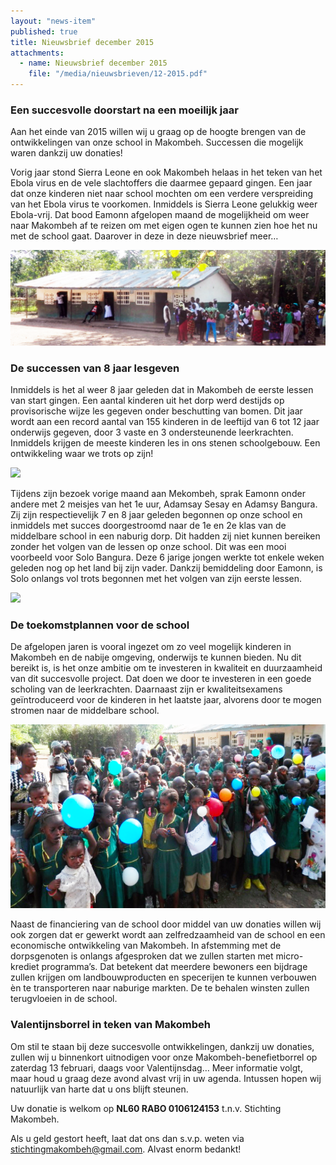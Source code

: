 ```yaml
---
layout: "news-item"
published: true
title: Nieuwsbrief december 2015
attachments:
  - name: Nieuwsbrief december 2015
    file: "/media/nieuwsbrieven/12-2015.pdf"
---
```


### Een succesvolle doorstart na een moeilijk jaar

Aan het einde van 2015 willen wij u graag op de hoogte brengen van de ontwikkelingen van onze school in Makombeh. Successen die mogelijk waren dankzij uw donaties!

Vorig jaar stond Sierra Leone en ook Makombeh helaas in het teken van het Ebola virus en de vele slachtoffers die daarmee gepaard gingen. Een jaar dat onze kinderen niet naar school mochten om een verdere verspreiding van het Ebola virus te voorkomen. Inmiddels is Sierra Leone gelukkig weer Ebola-vrij. Dat bood Eamonn afgelopen maand de mogelijkheid om weer naar Makombeh af te reizen om met eigen ogen te kunnen zien hoe het nu met de school gaat. Daarover in deze in deze nieuwsbrief meer…

![](/media/illustrations/panorama.png)

### De successen van 8 jaar lesgeven

Inmiddels is het al weer 8 jaar geleden dat in Makombeh de eerste lessen van start gingen. Een aantal kinderen uit het dorp werd destijds op provisorische wijze les gegeven onder beschutting van bomen. Dit jaar wordt aan een record aantal van 155 kinderen in de leeftijd van 6 tot 12 jaar onderwijs gegeven, door 3 vaste en 3 ondersteunende leerkrachten. Inmiddels krijgen de meeste kinderen les in ons stenen schoolgebouw. Een ontwikkeling waar we trots op zijn!

![](/media/illustrations/adamsay-sesay-en-adamsay-bangura.jpg)

Tijdens zijn bezoek vorige maand aan Mekombeh, sprak Eamonn onder andere met 2 meisjes van het 1e uur, Adamsay Sesay en Adamsy Bangura. Zij zijn respectievelijk 7 en 8 jaar geleden begonnen op onze school en inmiddels met succes doorgestroomd naar de 1e en 2e klas van de middelbare school in een naburig dorp.  Dit hadden zij niet kunnen bereiken zonder het volgen van de lessen op onze school. Dit was een mooi voorbeeld voor Solo Bangura. Deze 6 jarige jongen werkte tot enkele weken geleden nog op het land bij zijn vader. Dankzij bemiddeling door Eamonn, is Solo onlangs vol trots begonnen met het volgen van zijn eerste lessen.

![](/media/illustrations/solo-banguro.jpg)

### De toekomstplannen voor de school

De afgelopen jaren is vooral ingezet om zo veel mogelijk kinderen in Makombeh en de nabije omgeving, onderwijs te kunnen bieden. Nu dit bereikt is, is het onze ambitie om te investeren in kwaliteit en duurzaamheid van dit succesvolle project. Dat doen we door te investeren in een goede scholing van de leerkrachten. Daarnaast zijn er kwaliteitsexamens geïntroduceerd voor de kinderen in het laatste jaar, alvorens door te mogen stromen naar de middelbare school. 

![](/media/illustrations/children-balloons.png)

Naast de financiering van de school door middel van uw donaties willen wij ook zorgen dat er gewerkt wordt aan zelfredzaamheid van de school en een economische ontwikkeling van Makombeh. In afstemming met de dorpsgenoten is onlangs afgesproken dat we zullen starten met micro-krediet programma’s. Dat betekent dat meerdere bewoners een bijdrage zullen krijgen om landbouwproducten en specerijen te kunnen verbouwen èn te transporteren naar naburige markten. De te behalen winsten zullen terugvloeien in de school.

### Valentijnsborrel in teken van Makombeh 

Om stil te staan bij deze succesvolle ontwikkelingen, dankzij uw donaties, zullen wij u binnenkort uitnodigen voor onze Makombeh-benefietborrel op zaterdag 13 februari, daags voor Valentijnsdag… Meer informatie volgt, maar houd u graag deze avond alvast vrij in uw agenda. Intussen hopen wij natuurlijk van harte dat u ons blijft steunen. 

Uw donatie is welkom op **NL60 RABO 0106124153** t.n.v. Stichting Makombeh.

Als u geld gestort heeft, laat dat ons dan s.v.p. weten via [stichtingmakombeh@gmail.com](mailto:stichtingmakombeh@gmail.com).  Alvast enorm bedankt!